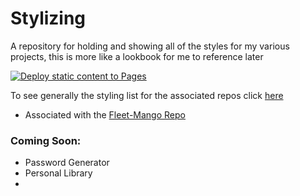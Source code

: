 # Stylizing
A repository for holding and showing all of the styles for my various projects, this is more like a lookbook for me to reference later

[![Deploy static content to Pages](https://github.com/BHaessler/Stylizing/actions/workflows/static.yml/badge.svg)](https://github.com/BHaessler/Stylizing/actions/workflows/static.yml)


To see generally the styling list for the associated repos click [here](https://bhaessler.github.io/Stylizing/index.html)
- Associated with the [Fleet-Mango Repo](https://github.com/BHaessler/Fleet_Mango)
  
### Coming Soon:
- Password Generator
- Personal Library
- 
